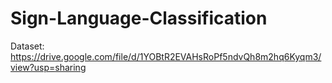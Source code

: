 # Sign-Language-Classification
Dataset: https://drive.google.com/file/d/1YOBtR2EVAHsRoPf5ndvQh8m2hq6Kyqm3/view?usp=sharing
